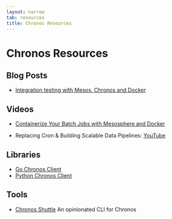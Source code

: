 ```yaml
---
layout: narrow
tab: resources
title: Chronos Resources
---
```


# Chronos Resources

## Blog Posts

* [Integration testing with Mesos, Chronos and Docker](https://mesosphere.com/blog/2015/03/26/integration-testing-with-mesos-chronos-docker/)

## Videos

* [Containerize Your Batch Jobs with Mesosphere and Docker](https://mesosphere.com/blog/2014/12/03/docker-on-mesos-with-chronos/)

* Replacing Cron & Building Scalable Data Pipelines: [YouTube](http://www.youtube.com/watch?v=FLqURrtS8IA)

## Libraries

* [Go Chronos Client](https://github.com/yieldbot/chronos-client)
* [Python Chronos Client](https://github.com/asher/chronos-python)

## Tools

* [Chronos Shuttle](https://github.com/yieldbot/chronos-shuttle) An opinionated CLI for Chronos
